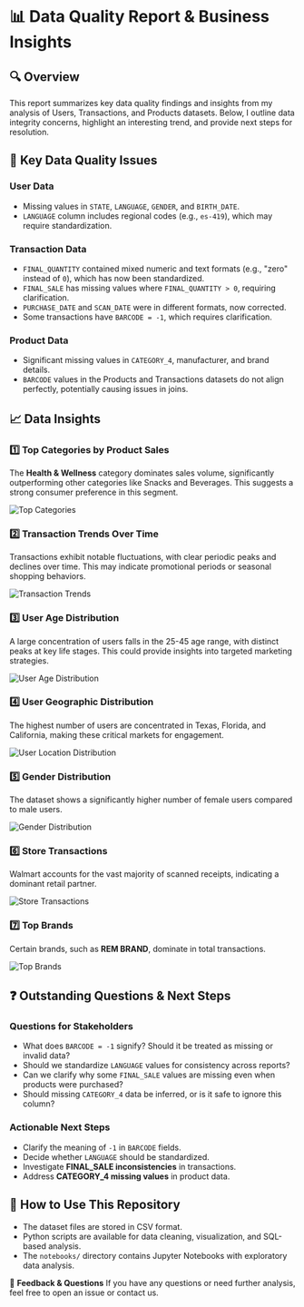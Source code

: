 # 📊 Data Quality Report & Business Insights

## **🔍 Overview**
This report summarizes key data quality findings and insights from my analysis of Users, Transactions, and Products datasets. 
Below, I outline data integrity concerns, highlight an interesting trend, and provide next steps for resolution.

## **🚨 Key Data Quality Issues**
### **User Data**
- Missing values in `STATE`, `LANGUAGE`, `GENDER`, and `BIRTH_DATE`.
- `LANGUAGE` column includes regional codes (e.g., `es-419`), which may require standardization.

### **Transaction Data**
- `FINAL_QUANTITY` contained mixed numeric and text formats (e.g., "zero" instead of `0`), which has now been standardized.
- `FINAL_SALE` has missing values where `FINAL_QUANTITY > 0`, requiring clarification.
- `PURCHASE_DATE` and `SCAN_DATE` were in different formats, now corrected.
- Some transactions have `BARCODE = -1`, which requires clarification.

### **Product Data**
- Significant missing values in `CATEGORY_4`, manufacturer, and brand details.
- `BARCODE` values in the Products and Transactions datasets do not align perfectly, potentially causing issues in joins.

## **📈 Data Insights**
### **1️⃣ Top Categories by Product Sales**
The **Health & Wellness** category dominates sales volume, significantly outperforming other categories like Snacks and Beverages. 
This suggests a strong consumer preference in this segment.

![Top Categories](images/distribution_products_category.png)

### **2️⃣ Transaction Trends Over Time**
Transactions exhibit notable fluctuations, with clear periodic peaks and declines over time. This may indicate promotional periods or seasonal shopping behaviors.

![Transaction Trends](images/distribution_transactions_date.png)

### **3️⃣ User Age Distribution**
A large concentration of users falls in the 25-45 age range, with distinct peaks at key life stages. This could provide insights into targeted marketing strategies.

![User Age Distribution](images/distribution_users_age.png)

### **4️⃣ User Geographic Distribution**
The highest number of users are concentrated in Texas, Florida, and California, making these critical markets for engagement.

![User Location Distribution](images/distribution_users_location.png)

### **5️⃣ Gender Distribution**
The dataset shows a significantly higher number of female users compared to male users.

![Gender Distribution](images/gender_distribution_users.png)

### **6️⃣ Store Transactions**
Walmart accounts for the vast majority of scanned receipts, indicating a dominant retail partner.

![Store Transactions](images/store_name_distribution_transactions.png)

### **7️⃣ Top Brands**
Certain brands, such as **REM BRAND**, dominate in total transactions.

![Top Brands](images/brand_distribution_products.png)

## **❓ Outstanding Questions & Next Steps**
### **Questions for Stakeholders**
- What does `BARCODE = -1` signify? Should it be treated as missing or invalid data?
- Should we standardize `LANGUAGE` values for consistency across reports?
- Can we clarify why some `FINAL_SALE` values are missing even when products were purchased?
- Should missing `CATEGORY_4` data be inferred, or is it safe to ignore this column?

### **Actionable Next Steps**
- Clarify the meaning of `-1` in `BARCODE` fields.
- Decide whether `LANGUAGE` should be standardized.
- Investigate **FINAL_SALE inconsistencies** in transactions.
- Address **CATEGORY_4 missing values** in product data.

## **📌 How to Use This Repository**
- The dataset files are stored in CSV format.
- Python scripts are available for data cleaning, visualization, and SQL-based analysis.
- The `notebooks/` directory contains Jupyter Notebooks with exploratory data analysis.

📩 **Feedback & Questions**
If you have any questions or need further analysis, feel free to open an issue or contact us.
